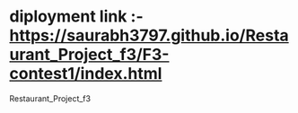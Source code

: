 # diployment link :- https://saurabh3797.github.io/Restaurant_Project_f3/F3-contest1/index.html
Restaurant_Project_f3

